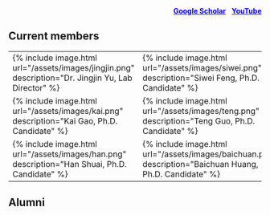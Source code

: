 <div style="text-align: right">
  <a href="https://scholar.google.com/citations?user=jkRa2LEAAAAJ&hl=en"><span style="color:blue"><strong>Google Scholar</strong></span></a>&nbsp;&nbsp;
  <a href="https://www.youtube.com/channel/UCqotGxFUtMOgY9aIkDxW0fw"><span style="color:blue"><strong>YouTube</strong></span></a>
</div>

## Current members 

<table border="0"  style="border: none!important;">
  <tr style="border: none!important;">
    <td style="border: none!important;">
      {% include image.html url="/assets/images/jingjin.png" description="Dr. Jingjin Yu, Lab Director" %} 
    </td>
    <td style="border: none!important;">
      {% include image.html url="/assets/images/siwei.png" description="Siwei Feng, Ph.D. Candidate" %}  
    </td>
  </tr>
  <tr style="border: none!important;">
    <td style="border: none!important;">
      {% include image.html url="/assets/images/kai.png" description="Kai Gao, Ph.D. Candidate" %}
    </td>
    <td style="border: none!important;">
      {% include image.html url="/assets/images/teng.png" description="Teng Guo, Ph.D. Candidate" %}  
    </td>
  </tr>
  <tr style="border: none!important;">
    <td style="border: none!important;">
      {% include image.html url="/assets/images/han.png" description="Han Shuai, Ph.D. Candidate" %} 
    </td>
    <td style="border: none!important;">
      {% include image.html url="/assets/images/baichuan.png" description="Baichuan Huang, Ph.D. Candidate" %}
    </td>
  </tr>
</table>

## Alumni 
